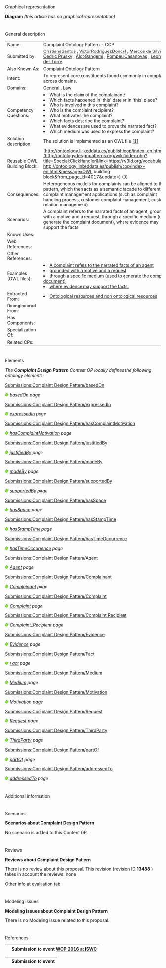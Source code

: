 # 

 Graphical representation



__Diagram__ 
_(this article has no graphical representation)_ 




# 

 General description




|  |  |
| --- | --- |
|  Name:  |  Complaint Ontology Pattern - COP  |
|  Submitted by:  | [CristianaSantos](../User/CristianaSantos "User:CristianaSantos")  , [VictorRodriguezDoncel](../User/VictorRodriguezDoncel "User:VictorRodriguezDoncel")  , [Marcos da Silveira](http://ontologydesignpatterns.org/wiki/index.php?title=User:Marcos_da_Silveira&action=edit&redlink=1 "User:Marcos da Silveira (not yet written)")  , [Cedric Prusky](http://ontologydesignpatterns.org/wiki/index.php?title=User:Cedric_Prusky&action=edit&redlink=1 "User:Cedric Prusky (not yet written)")  , [AldoGangemi](../User/AldoGangemi "User:AldoGangemi")  , [Pompeu Casanovas](http://ontologydesignpatterns.org/wiki/index.php?title=User:Pompeu_Casanovas&action=edit&redlink=1 "User:Pompeu Casanovas (not yet written)")  , [Leon Van der Torre](http://ontologydesignpatterns.org/wiki/index.php?title=User:Leon_Van_der_Torre&action=edit&redlink=1 "User:Leon Van der Torre (not yet written)")  |
|  Also Known As:  |  Complaint Ontology Pattern  |
|  Intent:  |  To represent core constituents found commonly in complaints across domains.  |
|  Domains:  | [General](../Community/General "Community:General")  , [Law](../Community/Law "Community:Law")  |
|  Competency Questions:  | <li>       What is the claim of the complainant?      </li><li>       Which facts happened in 'this' date or in 'this' place?      </li><li>       Who is involved in this complaint?      </li><li>       Who is the complaint recipient?      </li><li>       What motivates the complaint?      </li><li>       Which facts describe the complaint?      </li><li>       What evidences are used to prove the narrated fact?      </li><li>       Which medium was used to express the complaint?      </li> |
|  Solution description:  |  The solution is implemented as an OWL file [[1]](https://w3id.org/vocabulary/cop "https://w3id.org/vocabulary/cop")  |
|  Reusable OWL Building Block:  | [http://ontoology.linkeddata.es/publish/cop/index-en.html](http://ontologydesignpatterns.org/wiki/index.php?title=Special:ClickHandler&link=https://w3id.org/vocabulary/cop   http://ontoology.linkeddata.es/publish/cop/index-en.html&message=OWL building block&from_page_id=4017&update=)  (0)  |
|  Consequences:  |  Heterogeneous models for complaints can be aligned to this pattern, which then acts as a semantic facade to different complaint management applications (such as complaint handling process, customer complaint management, customer relation management)  |
|  Scenarios:  |  A complaint refers to the narrated facts of an agent, grounded with a motive and a request, through a specific medium (used to generate the complaint document), where evidence may support the facts  |
|  Known Uses:  |  |
|  Web References:  |  |
|  Other References:  |  |
|  Examples (OWL files):  | <li><a class="external text" href="http://A%20complaint%20refers%20to%20the%20narrated%20facts%20of%20an%20agent" rel="nofollow" title="http://A%20complaint%20refers%20to%20the%20narrated%20facts%20of%20an%20agent">        A complaint refers to the narrated facts of an agent       </a></li><li><a class="external text" href="http://grounded%20with%20a%20motive%20and%20a%20request" rel="nofollow" title="http://grounded%20with%20a%20motive%20and%20a%20request">        grounded with a motive and a request       </a></li><li><a class="external text" href="http://through%20a%20specific%20medium%20%28used%20to%20generate%20the%20complaint%20document%29" rel="nofollow" title="http://through%20a%20specific%20medium%20%28used%20to%20generate%20the%20complaint%20document%29">        through a specific medium (used to generate the complaint document)       </a></li><li><a class="external text" href="http://where%20evidence%20may%20support%20the%20facts." rel="nofollow" title="http://where%20evidence%20may%20support%20the%20facts.">        where evidence may support the facts.       </a></li> |
|  Extracted From:  | <li><a class="external text" href="http://Ontological%20resources%20and%20non%20ontological%20resources" rel="nofollow" title="http://Ontological%20resources%20and%20non%20ontological%20resources">        Ontological resources and non ontological resources       </a></li> |
|  Reengineered From:  |  |
|  Has Components:  |  |
|  Specialization Of:  |  |
|  Related CPs:  |  |



  





# 

 Elements



_The
 __Complaint Design Pattern__ 
 Content OP locally defines the following ontology elements:_ 





[Submissions:Complaint Design Pattern/basedOn](http://ontologydesignpatterns.org/wiki/index.php?title=Submissions:Complaint_Design_Pattern/basedOn&action=edit&redlink=1 "Submissions:Complaint Design Pattern/basedOn (not yet written)") 

[![](public/images/thumb/8/87/ArrowRight.gif/11px-ArrowRight.gif)](../Image/ArrowRight.gif "ArrowRight.gif")
_[basedOn](http://ontologydesignpatterns.org/wiki/index.php?title=Submissions:Complaint_Design_Pattern/basedOn&action=edit&redlink=1 "Submissions:Complaint Design Pattern/basedOn (not yet written)") 
 page_ 



[Submissions:Complaint Design Pattern/expressedIn](http://ontologydesignpatterns.org/wiki/index.php?title=Submissions:Complaint_Design_Pattern/expressedIn&action=edit&redlink=1 "Submissions:Complaint Design Pattern/expressedIn (not yet written)") 

[![](public/images/thumb/8/87/ArrowRight.gif/11px-ArrowRight.gif)](../Image/ArrowRight.gif "ArrowRight.gif")
_[expressedIn](http://ontologydesignpatterns.org/wiki/index.php?title=Submissions:Complaint_Design_Pattern/expressedIn&action=edit&redlink=1 "Submissions:Complaint Design Pattern/expressedIn (not yet written)") 
 page_ 



[Submissions:Complaint Design Pattern/hasComplaintMotivation](http://ontologydesignpatterns.org/wiki/index.php?title=Submissions:Complaint_Design_Pattern/hasComplaintMotivation&action=edit&redlink=1 "Submissions:Complaint Design Pattern/hasComplaintMotivation (not yet written)") 

[![](public/images/thumb/8/87/ArrowRight.gif/11px-ArrowRight.gif)](../Image/ArrowRight.gif "ArrowRight.gif")
_[hasComplaintMotivation](http://ontologydesignpatterns.org/wiki/index.php?title=Submissions:Complaint_Design_Pattern/hasComplaintMotivation&action=edit&redlink=1 "Submissions:Complaint Design Pattern/hasComplaintMotivation (not yet written)") 
 page_ 



[Submissions:Complaint Design Pattern/justifiedBy](http://ontologydesignpatterns.org/wiki/index.php?title=Submissions:Complaint_Design_Pattern/justifiedBy&action=edit&redlink=1 "Submissions:Complaint Design Pattern/justifiedBy (not yet written)") 

[![](public/images/thumb/8/87/ArrowRight.gif/11px-ArrowRight.gif)](../Image/ArrowRight.gif "ArrowRight.gif")
_[justifiedBy](http://ontologydesignpatterns.org/wiki/index.php?title=Submissions:Complaint_Design_Pattern/justifiedBy&action=edit&redlink=1 "Submissions:Complaint Design Pattern/justifiedBy (not yet written)") 
 page_ 



[Submissions:Complaint Design Pattern/madeBy](http://ontologydesignpatterns.org/wiki/index.php?title=Submissions:Complaint_Design_Pattern/madeBy&action=edit&redlink=1 "Submissions:Complaint Design Pattern/madeBy (not yet written)") 

[![](public/images/thumb/8/87/ArrowRight.gif/11px-ArrowRight.gif)](../Image/ArrowRight.gif "ArrowRight.gif")
_[madeBy](http://ontologydesignpatterns.org/wiki/index.php?title=Submissions:Complaint_Design_Pattern/madeBy&action=edit&redlink=1 "Submissions:Complaint Design Pattern/madeBy (not yet written)") 
 page_ 



[Submissions:Complaint Design Pattern/supportedBy](http://ontologydesignpatterns.org/wiki/index.php?title=Submissions:Complaint_Design_Pattern/supportedBy&action=edit&redlink=1 "Submissions:Complaint Design Pattern/supportedBy (not yet written)") 

[![](public/images/thumb/8/87/ArrowRight.gif/11px-ArrowRight.gif)](../Image/ArrowRight.gif "ArrowRight.gif")
_[supportedBy](http://ontologydesignpatterns.org/wiki/index.php?title=Submissions:Complaint_Design_Pattern/supportedBy&action=edit&redlink=1 "Submissions:Complaint Design Pattern/supportedBy (not yet written)") 
 page_ 



[Submissions:Complaint Design Pattern/hasSpace](http://ontologydesignpatterns.org/wiki/index.php?title=Submissions:Complaint_Design_Pattern/hasSpace&action=edit&redlink=1 "Submissions:Complaint Design Pattern/hasSpace (not yet written)") 

[![](public/images/thumb/8/87/ArrowRight.gif/11px-ArrowRight.gif)](../Image/ArrowRight.gif "ArrowRight.gif")
_[hasSpace](http://ontologydesignpatterns.org/wiki/index.php?title=Submissions:Complaint_Design_Pattern/hasSpace&action=edit&redlink=1 "Submissions:Complaint Design Pattern/hasSpace (not yet written)") 
 page_ 



[Submissions:Complaint Design Pattern/hasStampTime](http://ontologydesignpatterns.org/wiki/index.php?title=Submissions:Complaint_Design_Pattern/hasStampTime&action=edit&redlink=1 "Submissions:Complaint Design Pattern/hasStampTime (not yet written)") 

[![](public/images/thumb/8/87/ArrowRight.gif/11px-ArrowRight.gif)](../Image/ArrowRight.gif "ArrowRight.gif")
_[hasStampTime](http://ontologydesignpatterns.org/wiki/index.php?title=Submissions:Complaint_Design_Pattern/hasStampTime&action=edit&redlink=1 "Submissions:Complaint Design Pattern/hasStampTime (not yet written)") 
 page_ 



[Submissions:Complaint Design Pattern/hasTimeOccurrence](http://ontologydesignpatterns.org/wiki/index.php?title=Submissions:Complaint_Design_Pattern/hasTimeOccurrence&action=edit&redlink=1 "Submissions:Complaint Design Pattern/hasTimeOccurrence (not yet written)") 

[![](public/images/thumb/8/87/ArrowRight.gif/11px-ArrowRight.gif)](../Image/ArrowRight.gif "ArrowRight.gif")
_[hasTimeOccurrence](http://ontologydesignpatterns.org/wiki/index.php?title=Submissions:Complaint_Design_Pattern/hasTimeOccurrence&action=edit&redlink=1 "Submissions:Complaint Design Pattern/hasTimeOccurrence (not yet written)") 
 page_ 



[Submissions:Complaint Design Pattern/Agent](http://ontologydesignpatterns.org/wiki/index.php?title=Submissions:Complaint_Design_Pattern/Agent&action=edit&redlink=1 "Submissions:Complaint Design Pattern/Agent (not yet written)") 

[![](public/images/thumb/8/87/ArrowRight.gif/11px-ArrowRight.gif)](../Image/ArrowRight.gif "ArrowRight.gif")
_[Agent](http://ontologydesignpatterns.org/wiki/index.php?title=Submissions:Complaint_Design_Pattern/Agent&action=edit&redlink=1 "Submissions:Complaint Design Pattern/Agent (not yet written)") 
 page_ 



[Submissions:Complaint Design Pattern/Complainant](http://ontologydesignpatterns.org/wiki/index.php?title=Submissions:Complaint_Design_Pattern/Complainant&action=edit&redlink=1 "Submissions:Complaint Design Pattern/Complainant (not yet written)") 

[![](public/images/thumb/8/87/ArrowRight.gif/11px-ArrowRight.gif)](../Image/ArrowRight.gif "ArrowRight.gif")
_[Complainant](http://ontologydesignpatterns.org/wiki/index.php?title=Submissions:Complaint_Design_Pattern/Complainant&action=edit&redlink=1 "Submissions:Complaint Design Pattern/Complainant (not yet written)") 
 page_ 



[Submissions:Complaint Design Pattern/Complaint](http://ontologydesignpatterns.org/wiki/index.php?title=Submissions:Complaint_Design_Pattern/Complaint&action=edit&redlink=1 "Submissions:Complaint Design Pattern/Complaint (not yet written)") 

[![](public/images/thumb/8/87/ArrowRight.gif/11px-ArrowRight.gif)](../Image/ArrowRight.gif "ArrowRight.gif")
_[Complaint](http://ontologydesignpatterns.org/wiki/index.php?title=Submissions:Complaint_Design_Pattern/Complaint&action=edit&redlink=1 "Submissions:Complaint Design Pattern/Complaint (not yet written)") 
 page_ 



[Submissions:Complaint Design Pattern/Complaint Recipient](http://ontologydesignpatterns.org/wiki/index.php?title=Submissions:Complaint_Design_Pattern/Complaint_Recipient&action=edit&redlink=1 "Submissions:Complaint Design Pattern/Complaint Recipient (not yet written)") 

[![](public/images/thumb/8/87/ArrowRight.gif/11px-ArrowRight.gif)](../Image/ArrowRight.gif "ArrowRight.gif")
_[Complaint\_Recipient](http://ontologydesignpatterns.org/wiki/index.php?title=Submissions:Complaint_Design_Pattern/Complaint_Recipient&action=edit&redlink=1 "Submissions:Complaint Design Pattern/Complaint Recipient (not yet written)") 
 page_ 



[Submissions:Complaint Design Pattern/Evidence](http://ontologydesignpatterns.org/wiki/index.php?title=Submissions:Complaint_Design_Pattern/Evidence&action=edit&redlink=1 "Submissions:Complaint Design Pattern/Evidence (not yet written)") 

[![](public/images/thumb/8/87/ArrowRight.gif/11px-ArrowRight.gif)](../Image/ArrowRight.gif "ArrowRight.gif")
_[Evidence](http://ontologydesignpatterns.org/wiki/index.php?title=Submissions:Complaint_Design_Pattern/Evidence&action=edit&redlink=1 "Submissions:Complaint Design Pattern/Evidence (not yet written)") 
 page_ 



[Submissions:Complaint Design Pattern/Fact](http://ontologydesignpatterns.org/wiki/index.php?title=Submissions:Complaint_Design_Pattern/Fact&action=edit&redlink=1 "Submissions:Complaint Design Pattern/Fact (not yet written)") 

[![](public/images/thumb/8/87/ArrowRight.gif/11px-ArrowRight.gif)](../Image/ArrowRight.gif "ArrowRight.gif")
_[Fact](http://ontologydesignpatterns.org/wiki/index.php?title=Submissions:Complaint_Design_Pattern/Fact&action=edit&redlink=1 "Submissions:Complaint Design Pattern/Fact (not yet written)") 
 page_ 



[Submissions:Complaint Design Pattern/Medium](http://ontologydesignpatterns.org/wiki/index.php?title=Submissions:Complaint_Design_Pattern/Medium&action=edit&redlink=1 "Submissions:Complaint Design Pattern/Medium (not yet written)") 

[![](public/images/thumb/8/87/ArrowRight.gif/11px-ArrowRight.gif)](../Image/ArrowRight.gif "ArrowRight.gif")
_[Medium](http://ontologydesignpatterns.org/wiki/index.php?title=Submissions:Complaint_Design_Pattern/Medium&action=edit&redlink=1 "Submissions:Complaint Design Pattern/Medium (not yet written)") 
 page_ 



[Submissions:Complaint Design Pattern/Motivation](http://ontologydesignpatterns.org/wiki/index.php?title=Submissions:Complaint_Design_Pattern/Motivation&action=edit&redlink=1 "Submissions:Complaint Design Pattern/Motivation (not yet written)") 

[![](public/images/thumb/8/87/ArrowRight.gif/11px-ArrowRight.gif)](../Image/ArrowRight.gif "ArrowRight.gif")
_[Motivation](http://ontologydesignpatterns.org/wiki/index.php?title=Submissions:Complaint_Design_Pattern/Motivation&action=edit&redlink=1 "Submissions:Complaint Design Pattern/Motivation (not yet written)") 
 page_ 



[Submissions:Complaint Design Pattern/Request](http://ontologydesignpatterns.org/wiki/index.php?title=Submissions:Complaint_Design_Pattern/Request&action=edit&redlink=1 "Submissions:Complaint Design Pattern/Request (not yet written)") 

[![](public/images/thumb/8/87/ArrowRight.gif/11px-ArrowRight.gif)](../Image/ArrowRight.gif "ArrowRight.gif")
_[Request](http://ontologydesignpatterns.org/wiki/index.php?title=Submissions:Complaint_Design_Pattern/Request&action=edit&redlink=1 "Submissions:Complaint Design Pattern/Request (not yet written)") 
 page_ 



[Submissions:Complaint Design Pattern/ThirdParty](http://ontologydesignpatterns.org/wiki/index.php?title=Submissions:Complaint_Design_Pattern/ThirdParty&action=edit&redlink=1 "Submissions:Complaint Design Pattern/ThirdParty (not yet written)") 

[![](public/images/thumb/8/87/ArrowRight.gif/11px-ArrowRight.gif)](../Image/ArrowRight.gif "ArrowRight.gif")
_[ThirdParty](http://ontologydesignpatterns.org/wiki/index.php?title=Submissions:Complaint_Design_Pattern/ThirdParty&action=edit&redlink=1 "Submissions:Complaint Design Pattern/ThirdParty (not yet written)") 
 page_ 



[Submissions:Complaint Design Pattern/partOf](http://ontologydesignpatterns.org/wiki/index.php?title=Submissions:Complaint_Design_Pattern/partOf&action=edit&redlink=1 "Submissions:Complaint Design Pattern/partOf (not yet written)") 

[![](public/images/thumb/8/87/ArrowRight.gif/11px-ArrowRight.gif)](../Image/ArrowRight.gif "ArrowRight.gif")
_[partOf](http://ontologydesignpatterns.org/wiki/index.php?title=Submissions:Complaint_Design_Pattern/partOf&action=edit&redlink=1 "Submissions:Complaint Design Pattern/partOf (not yet written)") 
 page_ 



[Submissions:Complaint Design Pattern/addressedTo](http://ontologydesignpatterns.org/wiki/index.php?title=Submissions:Complaint_Design_Pattern/addressedTo&action=edit&redlink=1 "Submissions:Complaint Design Pattern/addressedTo (not yet written)") 

[![](public/images/thumb/8/87/ArrowRight.gif/11px-ArrowRight.gif)](../Image/ArrowRight.gif "ArrowRight.gif")
_[addressedTo](http://ontologydesignpatterns.org/wiki/index.php?title=Submissions:Complaint_Design_Pattern/addressedTo&action=edit&redlink=1 "Submissions:Complaint Design Pattern/addressedTo (not yet written)") 
 page_ 


# 

 Additional information



# 

 Scenarios




__Scenarios about Complaint Design Pattern__ 


 No scenario is added to this Content OP.
 




# 

 Reviews




__Reviews about Complaint Design Pattern__ 


 There is no review about this proposal.
This revision (revision ID
 __13488__ 
 ) takes in account the reviews: none
 



 Other info at
 [evaluation tab](http://ontologydesignpatterns.org/wiki/index.php?title=Submissions:Complaint_Design_Pattern&action=evaluation "http://ontologydesignpatterns.org/wiki/index.php?title=Submissions:Complaint_Design_Pattern&action=evaluation") 





  





# 

 Modeling issues




__Modeling issues about Complaint Design Pattern__ 


 There is no Modeling issue related to this proposal.
 




  





# 

 References



  






|  |  Submission to event [WOP 2016 at ISWC](http://ontologydesignpatterns.org/wiki/index.php?title=WOP_2016_at_ISWC&action=edit&redlink=1 "WOP 2016 at ISWC (not yet written)")  |
| --- | --- |



  






|  |  Submission to event  |
| --- | --- |